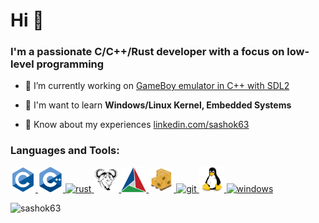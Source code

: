 <h1 align="left">Hi 👋</h1>
<h3 align="left">I'm a passionate C/C++/Rust developer with a focus on low-level programming</h3>

- 🔭 I’m currently working on [GameBoy emulator in C++ with SDL2](https://github.com/sashok63/gb)

- 🔬 I'm want to learn **Windows/Linux Kernel, Embedded Systems**

- 📄 Know about my experiences [linkedin.com/sashok63](https://www.linkedin.com/in/sashok63)

<h3 align="left">Languages and Tools:</h3>
<p align="left">
  <a href="https://en.wikipedia.org/wiki/C_(programming_language)" target="_blank" rel="noreferrer">
    <img src="https://raw.githubusercontent.com/devicons/devicon/master/icons/c/c-original.svg" alt="c" width="40" height="40"/>
  </a>
  <a href="https://en.m.wikipedia.org/wiki/C%2B%2B" target="_blank" rel="noreferrer">
    <img src="https://raw.githubusercontent.com/devicons/devicon/master/icons/cplusplus/cplusplus-original.svg" alt="cplusplus" width="40" height="40"/>
  </a>
  <a href="https://www.rust-lang.org/" target="_blank" rel="noreferrer">
    <img src="https://www.rust-lang.org/static/images/rust-logo-blk.svg" alt="rust" width="40" height="40"/>
  </a>
  <a href="https://www.gnu.org/software/make/manual/make.html" target="_blank" rel="noreferrer">
    <img src="https://github.com/vscode-icons/vscode-icons/blob/725b445492374bfc8ad7cdde7286d20445364499/icons/file_type_makefile.svg" alt="makefile" width="40" height="40"/>
  </a>
  <a href="https://cmake.org/" target="_blank" rel="noreferrer">
    <img src="https://raw.githubusercontent.com/devicons/devicon/master/icons/cmake/cmake-original.svg" alt="cmake" width="40" height="40"/>
  </a>
  <a href="https://crates.io/" target="_blank" rel="noreferrer">
    <img src="https://github.com/vscode-icons/vscode-icons/blob/725b445492374bfc8ad7cdde7286d20445364499/icons/file_type_cargo.svg" alt="cargo" width="40" height="40"/>
  </a>
  <a href="https://git-scm.com/" target="_blank" rel="noreferrer">
    <img src="https://www.vectorlogo.zone/logos/git-scm/git-scm-icon.svg" alt="git" width="40" height="40"/>
  </a>
  <a href="https://en.m.wikipedia.org/wiki/Linux" target="_blank" rel="noreferrer">
    <img src="https://raw.githubusercontent.com/devicons/devicon/master/icons/linux/linux-original.svg" alt="linux" width="40" height="40"/>
  </a>
  <a href="https://www.microsoft.com/en-us/windows/" target="_blank" rel="noreferrer">
    <img src="https://github.com/benc-uk/icon-collection/blob/master/logos/microsoft-sq-2.svg" alt="windows" width="40" height="40"/>
  </a>
</p>

<p><img align="left" src="https://github-readme-stats.vercel.app/api/top-langs?username=sashok63&show_icons=true&theme=cobalt&locale=en&layout=compact" alt="sashok63" /></p>

<!---

<p>&nbsp;<img align="center" src="https://github-readme-stats.vercel.app/api?username=sashok63&show_icons=true&theme=cobalt&locale=en" alt="sashok63" /></p>

-->
